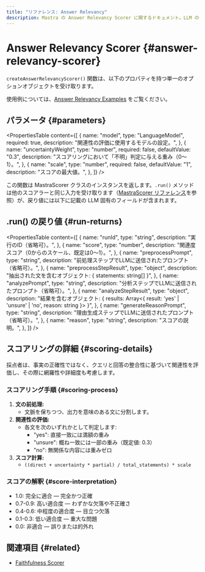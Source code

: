 ```yaml
---
title: "リファレンス: Answer Relevancy"
description: Mastra の Answer Relevancy Scorer に関するドキュメント。LLM の出力が入力クエリにどの程度適合しているか（関連しているか）を評価します。
---
```


# Answer Relevancy Scorer \{#answer-relevancy-scorer\}

`createAnswerRelevancyScorer()` 関数は、以下のプロパティを持つ単一のオプションオブジェクトを受け取ります。

使用例については、[Answer Relevancy Examples](/docs/examples/scorers/answer-relevancy) をご覧ください。

## パラメータ \{#parameters\}

<PropertiesTable
  content={[
{
name: "model",
type: "LanguageModel",
required: true,
description: "関連性の評価に使用するモデルの設定。",
},
{
name: "uncertaintyWeight",
type: "number",
required: false,
defaultValue: "0.3",
description: "スコアリングにおいて「不明」判定に与える重み（0〜1）。",
},
{
name: "scale",
type: "number",
required: false,
defaultValue: "1",
description: "スコアの最大値。",
},
]}
/>

この関数は MastraScorer クラスのインスタンスを返します。`.run()` メソッドは他のスコアラーと同じ入力を受け取ります（[MastraScorer リファレンス](./mastra-scorer)を参照）が、戻り値には以下に記載の LLM 固有のフィールドが含まれます。

## .run() の戻り値 \{#run-returns\}

<PropertiesTable
  content={[
{
name: "runId",
type: "string",
description: "実行のID（省略可）。",
},
{
name: "score",
type: "number",
description: "関連度スコア（0からのスケール、既定は0〜1）。",
},
{
name: "preprocessPrompt",
type: "string",
description: "前処理ステップでLLMに送信されたプロンプト（省略可）。",
},
{
name: "preprocessStepResult",
type: "object",
description: "抽出された文を含むオブジェクト: { statements: string[] }",
},
{
name: "analyzePrompt",
type: "string",
description: "分析ステップでLLMに送信されたプロンプト（省略可）。",
},
{
name: "analyzeStepResult",
type: "object",
description: "結果を含むオブジェクト: { results: Array<{ result: 'yes' | 'unsure' | 'no', reason: string }> }",
},
{
name: "generateReasonPrompt",
type: "string",
description: "理由生成ステップでLLMに送信されたプロンプト（省略可）。",
},
{
name: "reason",
type: "string",
description: "スコアの説明。",
},
]}
/>

## スコアリングの詳細 \{#scoring-details\}

採点者は、事実の正確性ではなく、クエリと回答の整合性に基づいて関連性を評価し、その際に網羅性や詳細度も考慮します。

### スコアリング手順 \{#scoring-process\}

1. **文の前処理:**
   * 文脈を保ちつつ、出力を意味のある文に分割します。
2. **関連性の評価:**
   * 各文を次のいずれかとして判定します:
     * &quot;yes&quot;: 直接一致には満額の重み
     * &quot;unsure&quot;: 概ね一致には一部の重み（既定値: 0.3）
     * &quot;no&quot;: 無関係な内容には重みゼロ
3. **スコア計算:**
   * `((direct + uncertainty * partial) / total_statements) * scale`

### スコアの解釈 \{#score-interpretation\}

* 1.0: 完全に適合 — 完全かつ正確
* 0.7-0.9: 高い適合度 — わずかな欠落や不正確さ
* 0.4-0.6: 中程度の適合度 — 目立つ欠落
* 0.1-0.3: 低い適合度 — 重大な問題
* 0.0: 非適合 — 誤りまたは的外れ

## 関連項目 \{#related\}

* [Faithfulness Scorer](./faithfulness)